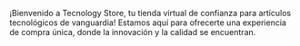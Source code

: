 ¡Bienvenido a Tecnology Store, tu tienda virtual de confianza para artículos tecnológicos de vanguardia! Estamos aquí para ofrecerte una experiencia de compra única, donde la innovación y la calidad se encuentran.

